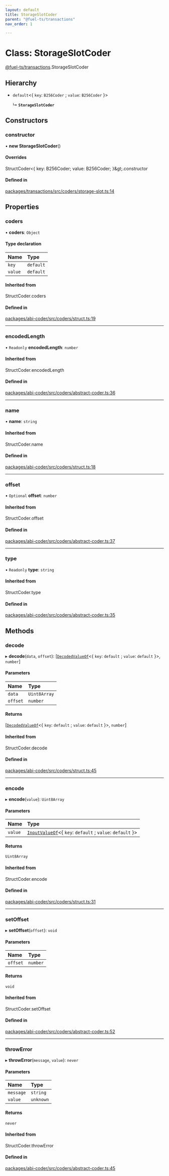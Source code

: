 ```yaml
---
layout: default
title: StorageSlotCoder
parent: "@fuel-ts/transactions"
nav_order: 1

---
```


# Class: StorageSlotCoder

[@fuel-ts/transactions](../index.md).StorageSlotCoder

## Hierarchy

- `default`<{ `key`: `B256Coder` ; `value`: `B256Coder`  }\>

  ↳ **`StorageSlotCoder`**

## Constructors

### constructor

• **new StorageSlotCoder**()

#### Overrides

StructCoder&lt;{
  key: B256Coder;
  value: B256Coder;
}\&gt;.constructor

#### Defined in

[packages/transactions/src/coders/storage-slot.ts:14](https://github.com/FuelLabs/fuels-ts/blob/master/packages/transactions/src/coders/storage-slot.ts#L14)

## Properties

### coders

• **coders**: `Object`

#### Type declaration

| Name | Type |
| :------ | :------ |
| `key` | `default` |
| `value` | `default` |

#### Inherited from

StructCoder.coders

#### Defined in

[packages/abi-coder/src/coders/struct.ts:19](https://github.com/FuelLabs/fuels-ts/blob/master/packages/abi-coder/src/coders/struct.ts#L19)

___

### encodedLength

• `Readonly` **encodedLength**: `number`

#### Inherited from

StructCoder.encodedLength

#### Defined in

[packages/abi-coder/src/coders/abstract-coder.ts:36](https://github.com/FuelLabs/fuels-ts/blob/master/packages/abi-coder/src/coders/abstract-coder.ts#L36)

___

### name

• **name**: `string`

#### Inherited from

StructCoder.name

#### Defined in

[packages/abi-coder/src/coders/struct.ts:18](https://github.com/FuelLabs/fuels-ts/blob/master/packages/abi-coder/src/coders/struct.ts#L18)

___

### offset

• `Optional` **offset**: `number`

#### Inherited from

StructCoder.offset

#### Defined in

[packages/abi-coder/src/coders/abstract-coder.ts:37](https://github.com/FuelLabs/fuels-ts/blob/master/packages/abi-coder/src/coders/abstract-coder.ts#L37)

___

### type

• `Readonly` **type**: `string`

#### Inherited from

StructCoder.type

#### Defined in

[packages/abi-coder/src/coders/abstract-coder.ts:35](https://github.com/FuelLabs/fuels-ts/blob/master/packages/abi-coder/src/coders/abstract-coder.ts#L35)

## Methods

### decode

▸ **decode**(`data`, `offset`): [[`DecodedValueOf`](../namespaces/internal.md#decodedvalueof)<{ `key`: `default` ; `value`: `default`  }\>, `number`]

#### Parameters

| Name | Type |
| :------ | :------ |
| `data` | `Uint8Array` |
| `offset` | `number` |

#### Returns

[[`DecodedValueOf`](../namespaces/internal.md#decodedvalueof)<{ `key`: `default` ; `value`: `default`  }\>, `number`]

#### Inherited from

StructCoder.decode

#### Defined in

[packages/abi-coder/src/coders/struct.ts:45](https://github.com/FuelLabs/fuels-ts/blob/master/packages/abi-coder/src/coders/struct.ts#L45)

___

### encode

▸ **encode**(`value`): `Uint8Array`

#### Parameters

| Name | Type |
| :------ | :------ |
| `value` | [`InputValueOf`](../namespaces/internal.md#inputvalueof)<{ `key`: `default` ; `value`: `default`  }\> |

#### Returns

`Uint8Array`

#### Inherited from

StructCoder.encode

#### Defined in

[packages/abi-coder/src/coders/struct.ts:31](https://github.com/FuelLabs/fuels-ts/blob/master/packages/abi-coder/src/coders/struct.ts#L31)

___

### setOffset

▸ **setOffset**(`offset`): `void`

#### Parameters

| Name | Type |
| :------ | :------ |
| `offset` | `number` |

#### Returns

`void`

#### Inherited from

StructCoder.setOffset

#### Defined in

[packages/abi-coder/src/coders/abstract-coder.ts:52](https://github.com/FuelLabs/fuels-ts/blob/master/packages/abi-coder/src/coders/abstract-coder.ts#L52)

___

### throwError

▸ **throwError**(`message`, `value`): `never`

#### Parameters

| Name | Type |
| :------ | :------ |
| `message` | `string` |
| `value` | `unknown` |

#### Returns

`never`

#### Inherited from

StructCoder.throwError

#### Defined in

[packages/abi-coder/src/coders/abstract-coder.ts:45](https://github.com/FuelLabs/fuels-ts/blob/master/packages/abi-coder/src/coders/abstract-coder.ts#L45)
